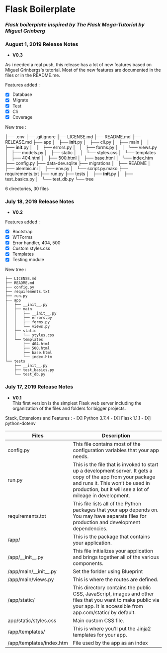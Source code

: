 # Flask Boilerplate
### _Flask boilerplate inspired by The Flask Mega-Tutorial by Miguel Grinberg_

### August 1, 2019 Release Notes

* **V0.3**  

As i needed a real push, this release has a lot of new features based on Miguel Grinbergs's tutorial.
Most of the new features are documented in the files or in the README.me.

Features added :

  - [X] Database
  - [X] Migrate
  - [X] Test
  - [X] Cli
  - [X] Coverage

New tree :

├── .env
├── .gitignore
├── LICENSE.md
├── README.md
├── RELEASE.md
├── app
│   ├── __init__.py
│   ├── cli.py
│   ├── main
│   │   ├── __init__.py
│   │   ├── errors.py
│   │   ├── forms.py
│   │   └── views.py
│   ├── models.py
│   ├── static
│   │   └── styles.css
│   └── templates
│       ├── 404.html
│       ├── 500.html
│       ├── base.html
│       └── index.htm
├── config.py
├── data-dev.sqlite
├── migrations
│   ├── README
│   ├── alembic.ini
│   ├── env.py
│   └── script.py.mako
├── requirements.txt
├── run.py
├── tests
│   ├── __init__.py
│   ├── test_basics.py
│   └── test_db.py
└── tree

6 directories, 30 files

### July 18, 2019 Release Notes

* **V0.2**  

Features added :
  - [X] Bootstrap
  - [X] WTForms
  - [X] Error handler, 404, 500
  - [X] Custom styles.css
  - [X] Templates
  - [X] Testing module

  New tree :

```
├── LICENSE.md
├── README.md
├── config.py
├── requirements.txt
├── run.py
├── app
│   ├── __init__.py
│   ├── main
│   │   ├── __init__.py
│   │   ├── errors.py
│   │   ├── forms.py
│   │   └── views.py
│   ├── static
│   │   └── styles.css
│   └── templates
│       ├── 404.html
│       ├── 500.html
│       ├── base.html
│       └── index.htm
└── tests
    ├── __init__.py
    ├── test_basics.py
    └── test_db.py
```

### July 17, 2019 Release Notes

* **V0.1**  
This first version is the simplest Flask web server including the organization of the files and folders for bigger projects.

Stack, Extensions and Features :
    - [X] Python 3.7.4
    - [X] Flask 1.1.1
    - [X] python-dotenv

| Files | Description |
| - | - |
| config.py | This file contains most of the configuration variables that your app needs. |
| run.py | This is the file that is invoked to start up a development server. It gets a copy of the app from your package and runs it. This won’t be used in production, but it will see a lot of mileage in development. |
| requirements.txt | This file lists all of the Python packages that your app depends on. You may have separate files for production and development dependencies. |
| /app/	| This is the package that contains your application. |
| /app/\_\_init__.py	| This file initializes your application and brings together all of the various components. |
| /app/main/\_\_init__.py	| Set the forlder using Blueprint |
| /app/main/views.py |	This is where the routes are defined. |
| /app/static/	|This directory contains the public CSS, JavaScript, images and other files that you want to make public via your app. It is accessible from app.com/static/ by default. |
| app/static/styles.css | Main custom CSS file. |
| /app/templates/ |	This is where you’ll put the Jinja2 templates for your app. |
| /app/templates/index.htm | File used by the app as an index |

